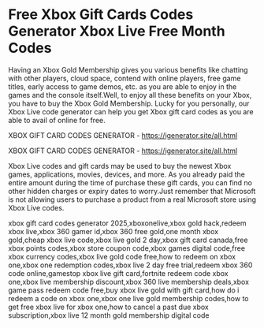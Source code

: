 # Free Xbox Gift Cards Codes Generator Xbox Live Free Month Codes

Having an Xbox Gold Membership gives you various benefits like chatting with other players, cloud space, contend with online players, free game titles, early access to game demos, etc. as you are able to enjoy in the games and the console itself.Well, to enjoy all these benefits on your Xbox, you have to buy the Xbox Gold Membership. Lucky for you personally, our Xbox Live code generator can help you get Xbox gift card codes as you are able to avail of online for free.

XBOX GIFT CARD CODES GENERATOR - https://igenerator.site/all.html


XBOX GIFT CARD CODES GENERATOR - https://igenerator.site/all.html

Xbox Live codes and gift cards may be used to buy the newest Xbox games, applications, movies, devices, and more. As you already paid the entire amount during the time of purchase these gift cards, you can find no other hidden charges or expiry dates to worry.Just remember that Microsoft is not allowing users to purchase a product from a real Microsoft store using Xbox Live codes.

xbox gift card codes generator 2025,xboxonelive,xbox gold hack,redeem xbox live,xbox 360 gamer id,xbox 360 free gold,one month xbox gold,cheap xbox live code,xbox live gold 2 day,xbox gift card canada,free xbox points codes,xbox store coupon code,xbox games digital code,free xbox currency codes,xbox live gold code free,how to redeem on xbox one,xbox one redemption codes,xbox live 2 day free trial,redeem xbox 360 code online,gamestop xbox live gift card,fortnite redeem code xbox one,xbox live membership discount,xbox 360 live membership deals,xbox game pass redeem code free,buy xbox live gold with gift card,how do i redeem a code on xbox one,xbox one live gold membership codes,how to get free xbox live for xbox one,how to cancel a past due xbox subscription,xbox live 12 month gold membership digital code

